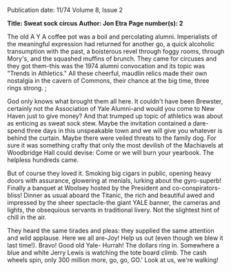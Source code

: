 Publication date: 11/74
Volume 8, Issue 2

**Title: Sweat sock circus**
**Author: Jon Etra**
**Page number(s): 2**

The old A Y A coffee pot was a boil and percolating alumni. Imperialists of the meaningful expression had returned for another go, a quick alcoholic transumption with the past, a boisterous revel through foggy rooms, through Mory's, and the squashed muffins of brunch. They came for circuses and they got them-this was the 1974 alumni convocation and its topic was "Trends in Athletics." All these cheerful, maudlin relics made their own nostalgia in the cavern of Commons, their chance at the big time, three rings strong. ;

God only knows what brought them all here. It couldn't have been Brewster, certainly not the Association of Yale Alumni-and would you come to New Haven just to give money? And that trumped up topic of athletics was about as enticing as sweat sock stew. Maybe the invitation contained a dare-spend three days in this unspeakable town and we will give you whatever is behind the curtain. Maybe there were veiled threats to the family dog. For sure it was something crafty that only the most devilish of the Machiavels at Woodbridge Hall could devise: Come or we will burn your yearbook. The helpless hundreds came.

But of course they loved it. Smoking big cigars in public, opening heavy doors with assurance, glowering at menials, lurking about the gyro-superb! Finally a banquet at Woolsey hosted by the President and co-conspirators- bliss! Dinner as usual aboard the Titanic, the rich and beautiful awed and impressed by the sheer spectacle-the giant YALE banner, the cameras and lights, the obsequious servants in traditional livery. Not the slightest hint of chill in the air.

They heard the same tirades and pleas: they supplied the same attention and wild applause. Here we all are-Joy! Help us out (even though we blew it last time!). Bravo! Good old Yale- Hurrah! The dollars ring in. Somewhere a blue and white Jerry Lewis is watching the tote board climb. The cash wheels spin, only 300 million more, go, go, GO.' Look at us, we're walking!